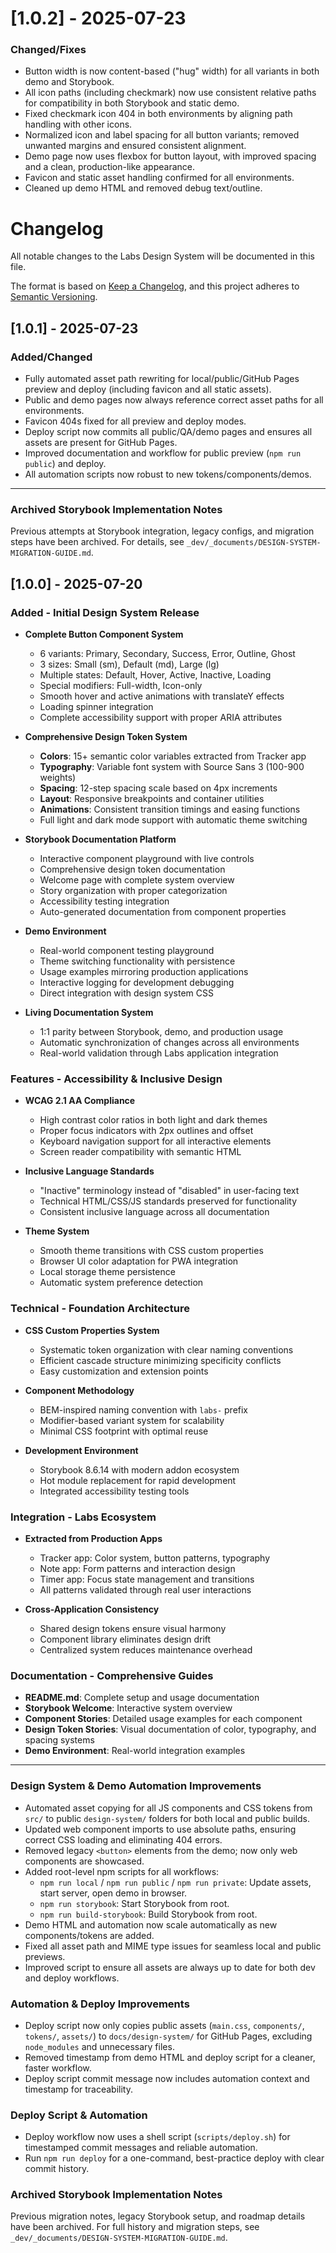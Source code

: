 # [1.0.2] - 2025-07-23

### Changed/Fixes
- Button width is now content-based ("hug" width) for all variants in both demo and Storybook.
- All icon paths (including checkmark) now use consistent relative paths for compatibility in both Storybook and static demo.
- Fixed checkmark icon 404 in both environments by aligning path handling with other icons.
- Normalized icon and label spacing for all button variants; removed unwanted margins and ensured consistent alignment.
- Demo page now uses flexbox for button layout, with improved spacing and a clean, production-like appearance.
- Favicon and static asset handling confirmed for all environments.
- Cleaned up demo HTML and removed debug text/outline.

# Changelog

All notable changes to the Labs Design System will be documented in this file.

The format is based on [Keep a Changelog](https://keepachangelog.com/en/1.0.0/),
and this project adheres to [Semantic Versioning](https://semver.org/spec/v2.0.0.html).



## [1.0.1] - 2025-07-23

### Added/Changed
- Fully automated asset path rewriting for local/public/GitHub Pages preview and deploy (including favicon and all static assets).
- Public and demo pages now always reference correct asset paths for all environments.
- Favicon 404s fixed for all preview and deploy modes.
- Deploy script now commits all public/QA/demo pages and ensures all assets are present for GitHub Pages.
- Improved documentation and workflow for public preview (`npm run public`) and deploy.
- All automation scripts now robust to new tokens/components/demos.

---

### Archived Storybook Implementation Notes

Previous attempts at Storybook integration, legacy configs, and migration steps have been archived. For details, see `_dev/_documents/DESIGN-SYSTEM-MIGRATION-GUIDE.md`.

## [1.0.0] - 2025-07-20

### Added - Initial Design System Release
- **Complete Button Component System**
  - 6 variants: Primary, Secondary, Success, Error, Outline, Ghost
  - 3 sizes: Small (sm), Default (md), Large (lg)
  - Multiple states: Default, Hover, Active, Inactive, Loading
  - Special modifiers: Full-width, Icon-only
  - Smooth hover and active animations with translateY effects
  - Loading spinner integration
  - Complete accessibility support with proper ARIA attributes

- **Comprehensive Design Token System**
  - **Colors**: 15+ semantic color variables extracted from Tracker app
  - **Typography**: Variable font system with Source Sans 3 (100-900 weights)
  - **Spacing**: 12-step spacing scale based on 4px increments
  - **Layout**: Responsive breakpoints and container utilities
  - **Animations**: Consistent transition timings and easing functions
  - Full light and dark mode support with automatic theme switching

- **Storybook Documentation Platform**
  - Interactive component playground with live controls
  - Comprehensive design token documentation
  - Welcome page with complete system overview
  - Story organization with proper categorization
  - Accessibility testing integration
  - Auto-generated documentation from component properties

- **Demo Environment**
  - Real-world component testing playground
  - Theme switching functionality with persistence
  - Usage examples mirroring production applications
  - Interactive logging for development debugging
  - Direct integration with design system CSS

- **Living Documentation System**
  - 1:1 parity between Storybook, demo, and production usage
  - Automatic synchronization of changes across all environments
  - Real-world validation through Labs application integration

### Features - Accessibility & Inclusive Design
- **WCAG 2.1 AA Compliance**
  - High contrast color ratios in both light and dark themes
  - Proper focus indicators with 2px outlines and offset
  - Keyboard navigation support for all interactive elements
  - Screen reader compatibility with semantic HTML

- **Inclusive Language Standards**
  - "Inactive" terminology instead of "disabled" in user-facing text
  - Technical HTML/CSS/JS standards preserved for functionality
  - Consistent inclusive language across all documentation

- **Theme System**
  - Smooth theme transitions with CSS custom properties
  - Browser UI color adaptation for PWA integration
  - Local storage theme persistence
  - Automatic system preference detection

### Technical - Foundation Architecture
- **CSS Custom Properties System**
  - Systematic token organization with clear naming conventions
  - Efficient cascade structure minimizing specificity conflicts
  - Easy customization and extension points

- **Component Methodology**
  - BEM-inspired naming convention with `labs-` prefix
  - Modifier-based variant system for scalability
  - Minimal CSS footprint with optimal reuse

- **Development Environment**
  - Storybook 8.6.14 with modern addon ecosystem
  - Hot module replacement for rapid development
  - Integrated accessibility testing tools

### Integration - Labs Ecosystem
- **Extracted from Production Apps**
  - Tracker app: Color system, button patterns, typography
  - Note app: Form patterns and interaction design
  - Timer app: Focus state management and transitions
  - All patterns validated through real user interactions

- **Cross-Application Consistency**
  - Shared design tokens ensure visual harmony
  - Component library eliminates design drift
  - Centralized system reduces maintenance overhead

### Documentation - Comprehensive Guides
- **README.md**: Complete setup and usage documentation
- **Storybook Welcome**: Interactive system overview
- **Component Stories**: Detailed usage examples for each component
- **Design Token Stories**: Visual documentation of color, typography, and spacing systems
- **Demo Environment**: Real-world integration examples

---

### Design System & Demo Automation Improvements
- Automated asset copying for all JS components and CSS tokens from `src/` to public `design-system/` folders for both local and public builds.
- Updated web component imports to use absolute paths, ensuring correct CSS loading and eliminating 404 errors.
- Removed legacy `<button>` elements from the demo; now only web components are showcased.
- Added root-level npm scripts for all workflows:
  - `npm run local` / `npm run public` / `npm run private`: Update assets, start server, open demo in browser.
  - `npm run storybook`: Start Storybook from root.
  - `npm run build-storybook`: Build Storybook from root.
- Demo HTML and automation now scale automatically as new components/tokens are added.
- Fixed all asset path and MIME type issues for seamless local and public previews.
- Improved script to ensure all assets are always up to date for both dev and deploy workflows.

### Automation & Deploy Improvements
- Deploy script now only copies public assets (`main.css`, `components/`, `tokens/`, `assets/`) to `docs/design-system/` for GitHub Pages, excluding `node_modules` and unnecessary files.
- Removed timestamp from demo HTML and deploy script for a cleaner, faster workflow.
- Deploy script commit message now includes automation context and timestamp for traceability.

### Deploy Script & Automation
- Deploy workflow now uses a shell script (`scripts/deploy.sh`) for timestamped commit messages and reliable automation.
- Run `npm run deploy` for a one-command, best-practice deploy with clear commit history.

### Archived Storybook Implementation Notes

Previous migration notes, legacy Storybook setup, and roadmap details have been archived. For full history and migration steps, see `_dev/_documents/DESIGN-SYSTEM-MIGRATION-GUIDE.md`.
